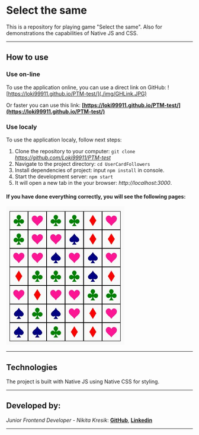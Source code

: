 # Select the same

This is a repository for playing game "Select the same". Also for demonstrations the capabilities of Native JS and CSS.
***

## How to use

### Use on-line

To use the application online, you can use a direct link on GitHub:
![https://loki99911.github.io/PTM-test/](./img/GHLink.JPG)

 Or faster you can use this link: **[https://loki99911.github.io/PTM-test/](https://loki99911.github.io/PTM-test/)**

### Use localy

To use the application localy, follow next steps:

1. Clone the repository to your computer: `git clone` *https://github.com/Loki99911/PTM-test*
2. Navigate to the project directory: `cd UserCardFollowers`
3. Install dependencies of project: input `npm install` in console.
4. Start the development server: `npm start`
5. It will open a new tab in the your browser: *http://localhost:3000*.

#### If you have done everything correctly, you will see the following pages:
![Main page](./img/MainPage.JPG)
***

## Technologies

The project is built with Native JS using Native CSS for styling.
***

## Developed by:
_Junior Frontend Developer - Nikita Kresik_:
**[GitHub](https://github.com/Loki99911)**,
**[Linkedin](https://www.linkedin.com/feed/)**
***